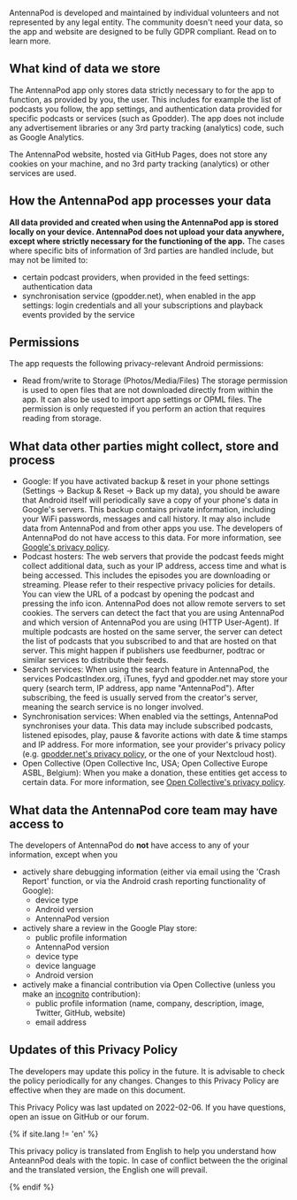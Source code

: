 AntennaPod is developed and maintained by individual volunteers and not represented by any legal entity. The community doesn't need your data, so the app and website are designed to be fully GDPR compliant. Read on to learn more.

## What kind of data we store
The AntennaPod app only stores data strictly necessary to for the app to function, as provided by you, the user. This includes for example the list of podcasts you follow, the app settings, and authentication data provided for specific podcasts or services (such as Gpodder). The app does not include any advertisement libraries or any 3rd party tracking (analytics) code, such as Google Analytics.

The AntennaPod website, hosted via GitHub Pages, does not store any cookies on your machine, and no 3rd party tracking (analytics) or other services are used.

## How the AntennaPod app processes your data
**All data provided and created when using the AntennaPod app is stored locally on your device. AntennaPod does not upload your data anywhere, except where strictly necessary for the functioning of the app.** The cases where specific bits of information of 3rd parties are handled include, but may not be limited to:

- certain podcast providers, when provided in the feed settings: authentication data
- synchronisation service (gpodder.net), when enabled in the app settings: login credentials and all your subscriptions and playback events provided by the service

## Permissions
The app requests the following privacy-relevant Android permissions:

- Read from/write to Storage (Photos/Media/Files)
  The storage permission is used to open files that are not downloaded directly from within the app. It can also be used to import app settings or OPML files. The permission is only requested if you perform an action that requires reading from storage.

## What data other parties might collect, store and process

- Google: If you have activated backup & reset in your phone settings (Settings → Backup & Reset → Back up my data), you should be aware that Android itself will periodically save a copy of your phone's data in Google's servers. This backup contains private information, including your WiFi passwords, messages and call history. It may also include data from AntennaPod and from other apps you use. The developers of AntennaPod do not have access to this data. For more information, see [Google's privacy policy](https://policies.google.com).
- Podcast hosters: The web servers that provide the podcast feeds might collect additional data, such as your IP address, access time and what is being accessed. This includes the episodes you are downloading or streaming. Please refer to their respective privacy policies for details. You can view the URL of a podcast by opening the podcast and pressing the info icon. AntennaPod does not allow remote servers to set cookies. The servers can detect the fact that you are using AntennaPod and which version of AntennaPod you are using (HTTP User-Agent). If multiple podcasts are hosted on the same server, the server can detect the list of podcasts that you subscribed to and that are hosted on that server. This might happen if publishers use feedburner, podtrac or similar services to distribute their feeds.
- Search services: When using the search feature in AntennaPod, the services PodcastIndex.org, iTunes, fyyd and gpodder.net may store your query (search term, IP address, app name "AntennaPod"). After subscribing, the feed is usually served from the creator's server, meaning the search service is no longer involved.
- Synchronisation services: When enabled via the settings, AntennaPod synchronises your data. This data may include subscribed podcasts, listened episodes, play, pause & favorite actions with date & time stamps and IP address. For more information, see your provider's privacy policy (e.g. [gpodder.net's privacy policy](https://gpodder.net/privacy), or the one of your Nextcloud host).
- Open Collective (Open Collective Inc, USA; Open Collective Europe ASBL, Belgium): When you make a donation, these entities get access to certain data. For more information, see [Open Collective's privacy policy](https://opencollective.com/privacypolicy).

## What data the AntennaPod core team may have access to
The developers of AntennaPod do **not** have access to any of your information, except when you

- actively share debugging information (either via email using the 'Crash Report' function, or via the Android crash reporting functionality of Google):
  - device type
  - Android version
  - AntennaPod version
- actively share a review in the Google Play store:
  - public profile information
  - AntennaPod version
  - device type
  - device language
  - Android version
- actively make a financial contribution via Open Collective (unless you make an [incognito](https://docs.opencollective.com/help/financial-contributors/payments#profile) contribution):
  - public profile information (name, company, description, image, Twitter, GitHub, website)
  - email address

## Updates of this Privacy Policy
The developers may update this policy in the future. It is advisable to check the policy periodically for any changes. Changes to this Privacy Policy are effective when they are made on this document.

This Privacy Policy was last updated on 2022-02-06.
If you have questions, open an issue on GitHub or our forum.

<!-- mdpo-disable-next-line -->
{% if site.lang != 'en' %}

This privacy policy is translated from English to help you understand how AnteannPod deals with the topic. In case of conflict between the the original and the translated version, the English one will prevail.

<!-- mdpo-disable-next-line -->
{% endif %}
